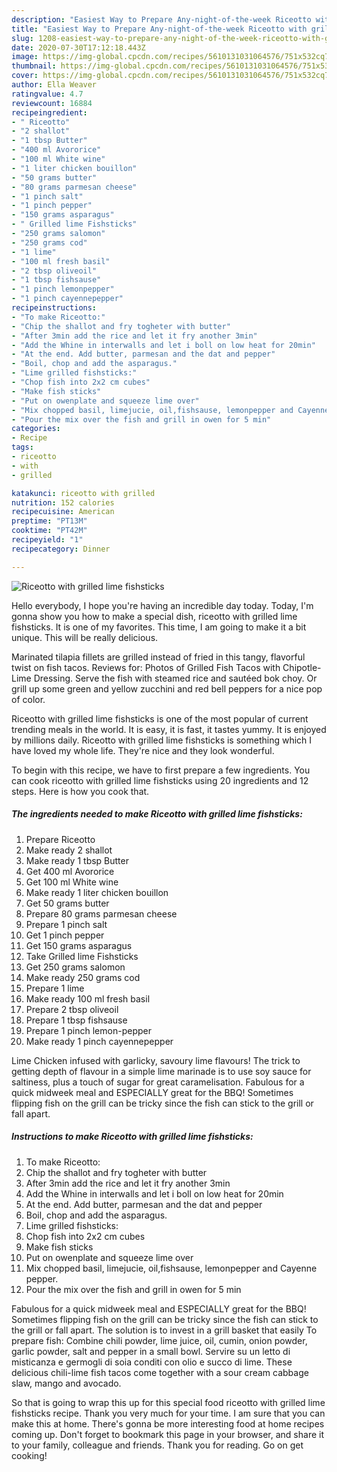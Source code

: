 ```yaml
---
description: "Easiest Way to Prepare Any-night-of-the-week Riceotto with grilled lime fishsticks"
title: "Easiest Way to Prepare Any-night-of-the-week Riceotto with grilled lime fishsticks"
slug: 1208-easiest-way-to-prepare-any-night-of-the-week-riceotto-with-grilled-lime-fishsticks
date: 2020-07-30T17:12:18.443Z
image: https://img-global.cpcdn.com/recipes/5610131031064576/751x532cq70/riceotto-with-grilled-lime-fishsticks-recipe-main-photo.jpg
thumbnail: https://img-global.cpcdn.com/recipes/5610131031064576/751x532cq70/riceotto-with-grilled-lime-fishsticks-recipe-main-photo.jpg
cover: https://img-global.cpcdn.com/recipes/5610131031064576/751x532cq70/riceotto-with-grilled-lime-fishsticks-recipe-main-photo.jpg
author: Ella Weaver
ratingvalue: 4.7
reviewcount: 16884
recipeingredient:
- " Riceotto"
- "2 shallot"
- "1 tbsp Butter"
- "400 ml Avororice"
- "100 ml White wine"
- "1 liter chicken bouillon"
- "50 grams butter"
- "80 grams parmesan cheese"
- "1 pinch salt"
- "1 pinch pepper"
- "150 grams asparagus"
- " Grilled lime Fishsticks"
- "250 grams salomon"
- "250 grams cod"
- "1 lime"
- "100 ml fresh basil"
- "2 tbsp oliveoil"
- "1 tbsp fishsause"
- "1 pinch lemonpepper"
- "1 pinch cayennepepper"
recipeinstructions:
- "To make Riceotto:"
- "Chip the shallot and fry togheter with butter"
- "After 3min add the rice and let it fry another 3min"
- "Add the Whine in interwalls and let i boll on low heat for 20min"
- "At the end. Add butter, parmesan and the dat and pepper"
- "Boil, chop and add the asparagus."
- "Lime grilled fishsticks:"
- "Chop fish into 2x2 cm cubes"
- "Make fish sticks"
- "Put on owenplate and squeeze lime over"
- "Mix chopped basil, limejucie, oil,fishsause, lemonpepper and Cayenne pepper."
- "Pour the mix over the fish and grill in owen for 5 min"
categories:
- Recipe
tags:
- riceotto
- with
- grilled

katakunci: riceotto with grilled 
nutrition: 152 calories
recipecuisine: American
preptime: "PT13M"
cooktime: "PT42M"
recipeyield: "1"
recipecategory: Dinner

---
```



![Riceotto with grilled lime fishsticks](https://img-global.cpcdn.com/recipes/5610131031064576/751x532cq70/riceotto-with-grilled-lime-fishsticks-recipe-main-photo.jpg)

Hello everybody, I hope you're having an incredible day today. Today, I'm gonna show you how to make a special dish, riceotto with grilled lime fishsticks. It is one of my favorites. This time, I am going to make it a bit unique. This will be really delicious.

Marinated tilapia fillets are grilled instead of fried in this tangy, flavorful twist on fish tacos. Reviews for: Photos of Grilled Fish Tacos with Chipotle-Lime Dressing. Serve the fish with steamed rice and sautéed bok choy. Or grill up some green and yellow zucchini and red bell peppers for a nice pop of color.

Riceotto with grilled lime fishsticks is one of the most popular of current trending meals in the world. It is easy, it is fast, it tastes yummy. It is enjoyed by millions daily. Riceotto with grilled lime fishsticks is something which I have loved my whole life. They're nice and they look wonderful.


To begin with this recipe, we have to first prepare a few ingredients. You can cook riceotto with grilled lime fishsticks using 20 ingredients and 12 steps. Here is how you cook that.

<!--inarticleads1-->

##### The ingredients needed to make Riceotto with grilled lime fishsticks:

1. Prepare  Riceotto
1. Make ready 2 shallot
1. Make ready 1 tbsp Butter
1. Get 400 ml Avororice
1. Get 100 ml White wine
1. Make ready 1 liter chicken bouillon
1. Get 50 grams butter
1. Prepare 80 grams parmesan cheese
1. Prepare 1 pinch salt
1. Get 1 pinch pepper
1. Get 150 grams asparagus
1. Take  Grilled lime Fishsticks
1. Get 250 grams salomon
1. Make ready 250 grams cod
1. Prepare 1 lime
1. Make ready 100 ml fresh basil
1. Prepare 2 tbsp oliveoil
1. Prepare 1 tbsp fishsause
1. Prepare 1 pinch lemon-pepper
1. Make ready 1 pinch cayennepepper


Lime Chicken infused with garlicky, savoury lime flavours! The trick to getting depth of flavour in a simple lime marinade is to use soy sauce for saltiness, plus a touch of sugar for great caramelisation. Fabulous for a quick midweek meal and ESPECIALLY great for the BBQ! Sometimes flipping fish on the grill can be tricky since the fish can stick to the grill or fall apart. 

<!--inarticleads2-->

##### Instructions to make Riceotto with grilled lime fishsticks:

1. To make Riceotto:
1. Chip the shallot and fry togheter with butter
1. After 3min add the rice and let it fry another 3min
1. Add the Whine in interwalls and let i boll on low heat for 20min
1. At the end. Add butter, parmesan and the dat and pepper
1. Boil, chop and add the asparagus.
1. Lime grilled fishsticks:
1. Chop fish into 2x2 cm cubes
1. Make fish sticks
1. Put on owenplate and squeeze lime over
1. Mix chopped basil, limejucie, oil,fishsause, lemonpepper and Cayenne pepper.
1. Pour the mix over the fish and grill in owen for 5 min


Fabulous for a quick midweek meal and ESPECIALLY great for the BBQ! Sometimes flipping fish on the grill can be tricky since the fish can stick to the grill or fall apart. The solution is to invest in a grill basket that easily To prepare fish: Combine chili powder, lime juice, oil, cumin, onion powder, garlic powder, salt and pepper in a small bowl. Servire su un letto di misticanza e germogli di soia conditi con olio e succo di lime. These delicious chili-lime fish tacos come together with a sour cream cabbage slaw, mango and avocado. 

So that is going to wrap this up for this special food riceotto with grilled lime fishsticks recipe. Thank you very much for your time. I am sure that you can make this at home. There's gonna be more interesting food at home recipes coming up. Don't forget to bookmark this page in your browser, and share it to your family, colleague and friends. Thank you for reading. Go on get cooking!
